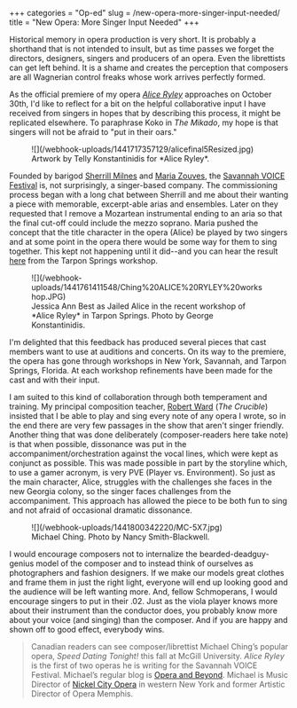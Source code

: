 +++
categories = "Op-ed"
slug = /new-opera-more-singer-input-needed/
title = "New Opera: More Singer Input Needed"
+++

Historical memory in opera production is very short. It is probably a shorthand that is not intended to insult, but as time passes we forget the directors, designers, singers and producers of an opera. Even the librettists can get left behind. It is a shame and creates the perception that composers are all Wagnerian control freaks whose work arrives perfectly formed.

As the official premiere of my opera [*Alice Ryley*](http://savannahvoicefestival.org/festival/alice-ryley-a-savannah-ghost-story/) approaches on October 30th, I'd like to reflect for a bit on the helpful collaborative input I have received from singers in hopes that by describing this process, it might be replicated elsewhere. To paraphrase Koko in *The Mikado*, my hope is that singers will not be afraid to "put in their oars."

<figure data-type="image">
![](/webhook-uploads/1441717357129/alicefinal5Resized.jpg)<figcaption>Artwork by Telly Konstantinidis for *Alice Ryley*.</figcaption>
</figure>

Founded by barigod [Sherrill Milnes](/scene/people/sherrill-milnes/) and [Maria Zouves](http://savannahvoicefestival.org/whos-who/), the [Savannah VOICE Festival](/scene/companies/savannah-voice-festival/) is, not surprisingly, a singer-based company. The commissioning process began with a long chat between Sherrill and me about their wanting a piece with memorable, excerpt-able arias and ensembles. Later on they requested that I remove a Mozartean instrumental ending to an aria so that the final cut-off could include the mezzo soprano. Maria pushed the concept that the title character in the opera (Alice) be played by two singers and at some point in the opera there would be some way for them to sing together. This kept not happening until it did--and you can hear the result [here](https://soundcloud.com/michael-ching-3/duet-from-alice-ryley/s-EfPgV) from the Tarpon Springs workshop. 

<figure data-type="image">
![](/webhook-uploads/1441761411548/Ching%20ALICE%20RYLEY%20workshop.JPG)
<figcaption>Jessica Ann Best as Jailed Alice in the recent workshop of *Alice Ryley* in Tarpon Springs. Photo by George Konstantinidis.</figcaption>
</figure>

I'm delighted that this feedback has produced several pieces that cast members want to use at auditions and concerts. On its way to the premiere, the opera has gone through workshops in New York, Savannah, and Tarpon Springs, Florida. At each workshop refinements have been made for the cast and with their input. 

I am suited to this kind of collaboration through both temperament and training. My principal composition teacher, [Robert Ward](http://www.npr.org/sections/deceptivecadence/2013/04/03/176141445/remembering-pulitzer-prize-winning-composer-robert-ward) (*The Crucible*) insisted that I be able to play and sing every note of any opera I wrote, so in the end there are very few passages in the show that aren't singer friendly. Another thing that was done deliberately (composer-readers here take note) is that when possible, dissonance was put in the accompaniment/orchestration against the vocal lines, which were kept as conjunct as possible. This was made possible in part  by the storyline which, to use a gamer acronym, is very PVE (Player vs. Environment). So just as the main character, Alice, struggles with the challenges she faces in the new Georgia colony, so the singer faces challenges from the accompaniment. This approach has allowed the piece to be both fun to sing and not afraid of occasional dramatic dissonance. 

<figure data-type="image">
![](/webhook-uploads/1441800342220/MC-5X7.jpg)<figcaption>Michael Ching. Photo by Nancy Smith-Blackwell.</figcaption>
</figure>

I would encourage composers not to internalize the bearded-deadguy-genius model of the composer and to instead think of ourselves as photographers and fashion designers. If we make our models great clothes and frame them in just the right light, everyone will end up looking good and the audience will be left wanting more. And, fellow Schmoperans, I would encourage singers to put in their .02. Just as the viola player knows more about their instrument than the conductor does, you probably know more about your voice (and singing) than the composer. And if you are happy and shown off to good effect, everybody wins. 

>Canadian readers can see composer/librettist Michael Ching’s popular opera, *Speed Dating Tonight!* this fall at McGill University. *Alice Ryley* is the first of two operas he is writing for the Savannah VOICE Festival. Michael’s regular blog is [Opera and Beyond](http://operaandbeyond.blogspot.com/). Michael is Music Director of [Nickel City Opera](http://www.nickelcityoperaco.com/) in western New York and former Artistic Director of Opera Memphis.
